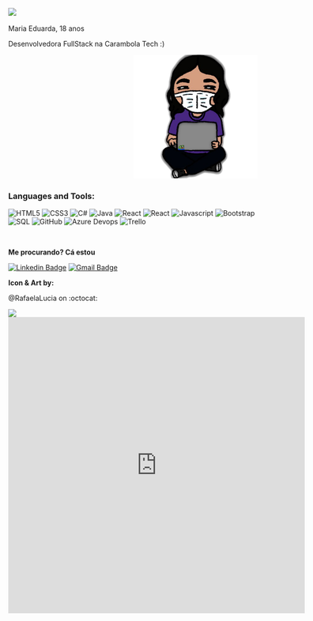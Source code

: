 ![](https://visitor-badge.laobi.icu/badge?page_id=MaduSilva)

<p> Maria Eduarda,  18 anos </p>
<p> Desenvolvedora FullStack na Carambola Tech :) </p>


<p align="right"><img src="https://github.com/MaduSilva/MaduSilva/blob/master/mariapng.png" alt="png" width="250px"></p>

### Languages and Tools:

![HTML5](https://img.shields.io/badge/-Html5-000?&logo=HTML5)
![CSS3](https://img.shields.io/badge/-Css3-000?&logo=CSS3)
![C#](https://img.shields.io/badge/-CSharp-000?&logo=C-SHARP)
![Java](https://img.shields.io/badge/-Java-000?&logo=JAVA)
![React](https://img.shields.io/badge/-ReactJS-000?&logo=React)
![React](https://img.shields.io/badge/-ReactNative-000?&logo=React)
![Javascript](https://img.shields.io/badge/-JavaScript-000?&logo=JAVASCRIPT)
![Bootstrap](https://img.shields.io/badge/-BootStrap-000?&logo=BOOTSTRAP)
![SQL](https://img.shields.io/badge/-SQL-000?&logo=Microsoft)
![GitHub](https://img.shields.io/badge/-Github-000?&logo=Github)
![Azure Devops](https://img.shields.io/badge/-Devops-000?&logo=Microsoft)
![Trello](https://img.shields.io/badge/-Trello-000?&logo=Trello)

<br />

<p><b>Me procurando? Cá estou</p></b>

[![Linkedin Badge](https://img.shields.io/badge/-Madudev-blue?style=flat-square&logo=Linkedin&logoColor=white&link=https://www.linkedin.com/in/madudev)](https://www.linkedin.com/in/madudev)
[![Gmail Badge](https://img.shields.io/badge/-eumadu.silva@gmail.com-c14438?style=flat-square&logo=Gmail&logoColor=white&link=mailto:eumadu.silva@gmail.com)](mailto:eumadu.silva@gmail.com)

<p><b>Icon & Art by: </p></b>

@RafaelaLucia on :octocat:



<a href="https://github.com/MaduSilva/github-readme-stats">
  <img align="left" src="https://github-readme-stats.vercel.app/api?username=MaduSilva&show_icons=true" />
</a>
<iframe width="600" height="600" src="https://ionicabizau.github.io/github-profile-languages/api.html?madusilva" frameborder="0"></iframe>


